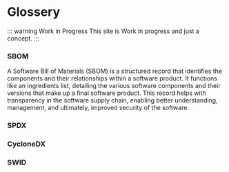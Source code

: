 # Glossery

::: warning Work in Progress
This site is Work in progress and just a concept.
:::

### SBOM

A Software Bill of Materials (SBOM) is a structured record that identifies the components and their relationships within a software product. It functions like an ingredients list, detailing the various software components and their versions that make up a final software product. This record helps with transparency in the software supply chain, enabling better understanding, management, and ultimately, improved security of the software.

### SPDX

### CycloneDX

### SWID

